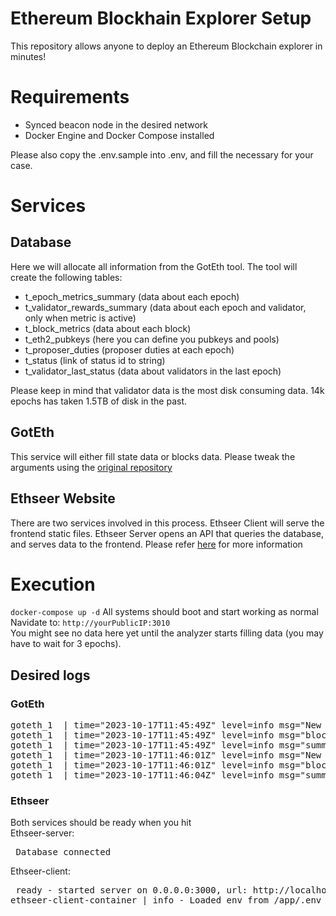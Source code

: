 # Ethereum Blockhain Explorer Setup
This repository allows anyone to deploy an Ethereum Blockchain explorer in minutes!

# Requirements

- Synced beacon node in the desired network
- Docker Engine and Docker Compose installed

Please also copy the .env.sample into .env, and fill the necessary for your case.

# Services

## Database
Here we will allocate all information from the GotEth tool.
The tool will create the following tables:<br>
- t_epoch_metrics_summary (data about each epoch)<br>
- t_validator_rewards_summary (data about each epoch and validator, only when metric is active)<br>
- t_block_metrics (data about each block)<br>
- t_eth2_pubkeys (here you can define you pubkeys and pools)
- t_proposer_duties (proposer duties at each epoch)<br>
- t_status (link of status id to string)<br>
- t_validator_last_status (data about validators in the last epoch)<br>

Please keep in mind that validator data is the most disk consuming data.
14k epochs has taken 1.5TB of disk in the past.

## GotEth

This service will either fill state data or blocks data.
Please tweak the arguments using the [original repository](https://github.com/migalabs/goteth)

## Ethseer Website

There are two services involved in this process.
Ethseer Client will serve the frontend static files.
Ethseer Server opens an API that queries the database, and serves data to the frontend.
Please refer [here](https://github.com/migalabs/eth-seer) for more information

# Execution

`docker-compose up -d`
All systems should boot and start working as normal<br>
Navidate to: `http://yourPublicIP:3010`<br>
You might see no data here yet until the analyzer starts filling data (you may have to wait for 3 epochs).

## Desired logs

### GotEth

<pre>
goteth_1  | time="2023-10-17T11:45:49Z" level=info msg="New event: slot 7559927, epoch 236247. 9 pending slots for new epoch" module=Events routine=head-event
goteth_1  | time="2023-10-17T11:45:49Z" level=info msg="block at slot 7559927 downloaded in 0.153967 seconds" module=api-cli
goteth_1  | time="2023-10-17T11:45:49Z" level=info msg="summary for analyzer" last_processed_epoch=236245 last_processed_slot=7559926
goteth_1  | time="2023-10-17T11:46:01Z" level=info msg="New event: slot 7559928, epoch 236247. 8 pending slots for new epoch" module=Events routine=head-event
goteth_1  | time="2023-10-17T11:46:01Z" level=info msg="block at slot 7559928 downloaded in 0.190399 seconds" module=api-cli
goteth_1  | time="2023-10-17T11:46:04Z" level=info msg="summary for analyzer" last_processed_epoch=236245 last_processed_slot=7559928
</pre>

### Ethseer
Both services should be ready when you hit<br>
Ethseer-server:<br><pre> Database connected</pre>
Ethseer-client:<br> <pre> ready - started server on 0.0.0.0:3000, url: http://localhost:3000
ethseer-client-container | info  - Loaded env from /app/.env</pre>

